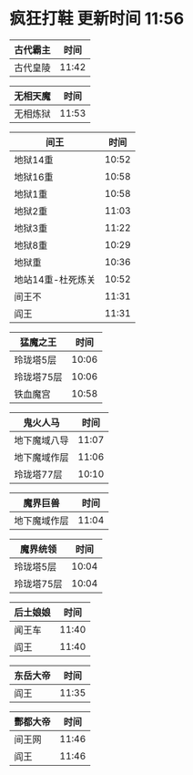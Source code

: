 # 疯狂打鞋 更新时间 11:56

| 古代霸主   | 时间    |
|--------|-------|
| 古代皇陵 | 11:42 |

| 无相天魔   | 时间    |
|--------|-------|
| 无相炼狱 | 11:53 |

| 间王   | 时间    |
|--------|-------|
| 地狱14重 | 10:52 |
| 地狱16重 | 10:58 |
| 地狱1重 | 10:58 |
| 地狱2重 | 11:03 |
| 地狱3重 | 11:22 |
| 地狱8重 | 10:29 |
| 地狱重 | 10:36 |
| 地站14重-杜死炼关 | 10:52 |
| 间王不 | 11:31 |
| 阎王 | 11:31 |

| 猛魔之王   | 时间    |
|--------|-------|
| 玲珑塔5层 | 10:06 |
| 玲珑塔75层 | 10:06 |
| 铁血魔宫 | 10:58 |

| 鬼火人马   | 时间    |
|--------|-------|
| 地下魔域八导 | 11:07 |
| 地下魔域作层 | 11:06 |
| 玲珑塔77层 | 10:10 |

| 魔界巨兽   | 时间    |
|--------|-------|
| 地下魔域作层 | 11:04 |

| 魔界统领   | 时间    |
|--------|-------|
| 玲珑塔5层 | 10:04 |
| 玲珑塔75层 | 10:04 |

| 后土娘娘   | 时间    |
|--------|-------|
| 闻王车 | 11:40 |
| 阎王 | 11:40 |

| 东岳大帝   | 时间    |
|--------|-------|
| 阎王 | 11:35 |

| 酆都大帝   | 时间    |
|--------|-------|
| 间王网 | 11:46 |
| 阎王 | 11:46 |